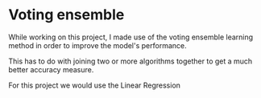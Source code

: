 # Voting ensemble 

While working on this project, I made use of the voting ensemble learning method in order to improve the model's performance. 

This has to do with joining two or more algorithms together to get a much better accuracy measure.

For this project we would use the Linear Regression 